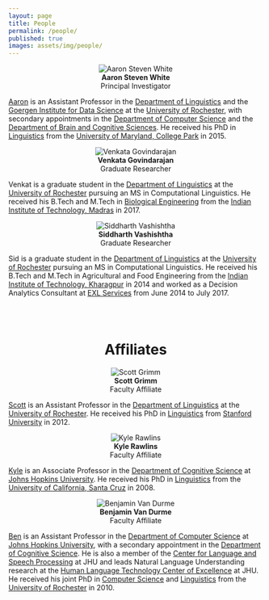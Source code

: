```yaml
---
layout: page
title: People
permalink: /people/
published: true
images: assets/img/people/
---
```


<div class="page" markdown="1">

<center>
<img class="people" alt="Aaron Steven White" src="{{ page.images | relative_url }}aaron-white.jpg" srcset="{{ page.images | relative_url }}aaron-white.jpg" /></center>  
<center><b>Aaron Steven White</b></center>
<center>Principal Investigator</center>

[Aaron](http://aswhite.net) is an Assistant Professor in the [Department of Linguistics](http://www.sas.rochester.edu/lin/index.html) and the [Goergen Institute for Data Science](http://www.sas.rochester.edu/dsc/) at the [University of Rochester](https://www.rochester.edu/), with secondary appointments in the [Department of Computer Science](https://www.cs.rochester.edu/) and the [Department of Brain and Cognitive Sciences](http://www.sas.rochester.edu/bcs/). He received his PhD in [Linguistics](http://ling.umd.edu/) from the [University of Maryland, College Park](https://www.umd.edu/) in 2015.

<center>
<img class="people" alt="Venkata Govindarajan" src="{{ page.images | relative_url }}venkata-govindarajan.jpg" srcset="{{ page.images | relative_url }}venkata-govindarajan.jpg" /></center>  
<center><b>Venkata Govindarajan</b></center>
<center>Graduate Researcher</center>

Venkat is a graduate student in the [Department of Linguistics](http://www.sas.rochester.edu/lin/index.html) at the [University of Rochester](https://www.rochester.edu/) pursuing an MS in Computational Linguistics. He received his B.Tech and M.Tech in [Biological Engineering](http://biotech.iitm.ac.in) from the [Indian Institute of Technology, Madras](https://www.iitm.ac.in) in 2017.

<center>
<img class="people" alt="Siddharth Vashishtha" src="{{ page.images | relative_url }}siddharth-vashishtha.jpg" srcset="{{ page.images | relative_url }}siddharth-vashishtha.jpg" /></center>  
<center><b>Siddharth Vashishtha</b></center>
<center>Graduate Researcher</center>

Sid is a graduate student in the [Department of Linguistics](http://www.sas.rochester.edu/lin/graduate/MS.html) at the [University of Rochester](https://www.rochester.edu/) pursuing an MS in Computational Linguistics. He received his B.Tech and M.Tech in Agricultural and Food Engineering from the [Indian Institute of Technology, Kharagpur](http://www.iitkgp.ac.in/) in 2014 and worked as a Decision Analytics Consultant at [EXL Services](https://www.exlservice.com/analytics/) from June 2014 to July 2017.

<br/>
<br/>

<center><h1>Affiliates</h1></center>

<center>
<img class="people" alt="Scott Grimm" src="{{ page.images | relative_url }}scott-grimm.jpg" srcset="{{ page.images | relative_url }}scott-grimm.jpg" /></center>  
<center><b>Scott Grimm</b></center>
<center>Faculty Affiliate</center>

[Scott](http://www.sas.rochester.edu/lin/sgrimm/) is an Assistant Professor in the [Department of Linguistics](http://www.sas.rochester.edu/lin/index.html) at the [University of Rochester](https://www.rochester.edu/). He received his PhD in [Linguistics](https://linguistics.stanford.edu/) from [Stanford University](https://www.stanford.edu/) in 2012.

<center>
<img class="people" alt="Kyle Rawlins" src="{{ page.images | relative_url }}kyle-rawlins.jpg" srcset="{{ page.images | relative_url }}kyle-rawlins.jpg" /></center>  
<center><b>Kyle Rawlins</b></center>
<center>Faculty Affiliate</center>

[Kyle](http://sites.krieger.jhu.edu/rawlins/) is an Associate Professor in the [Department of Cognitive Science](http://cogsci.jhu.edu/) at [Johns Hopkins University](https://www.jhu.edu/). He received his PhD in [Linguistics](https://linguistics.ucsc.edu/) from the [University of California, Santa Cruz](https://www.ucsc.edu/) in 2008.

<center>
<img class="people" alt="Benjamin Van Durme" src="{{ page.images | relative_url }}benjamin-vandurme.jpg" srcset="{{ page.images | relative_url }}benjamin-vandurme.jpg" /></center>  
<center><b>Benjamin Van Durme</b></center>
<center>Faculty Affiliate</center>

[Ben](http://www.cs.jhu.edu/~vandurme/) is an Assistant Professor in the [Department of Computer Science](https://www.cs.jhu.edu/) at [Johns Hopkins University](https://www.jhu.edu/), with a secondary appointment in the [Department of Cognitive Science](http://cogsci.jhu.edu/). He is also a member of the [Center for Language and Speech Processing](https://www.clsp.jhu.edu/) at JHU and leads Natural Language Understanding research at the [Human Language Technology Center of Excellence](https://hltcoe.jhu.edu/) at JHU. He received his joint PhD in [Computer Science](https://www.cs.rochester.edu/) and [Linguistics](http://www.sas.rochester.edu/lin/index.html) from the [University of Rochester](https://www.rochester.edu/) in 2010.

</div>

